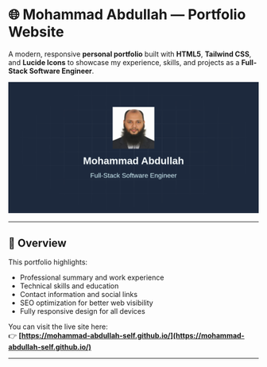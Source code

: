 # 🌐 Mohammad Abdullah — Portfolio Website

A modern, responsive **personal portfolio** built with **HTML5**, **Tailwind CSS**, and **Lucide Icons** to showcase my experience, skills, and projects as a **Full-Stack Software Engineer**.

![Portfolio Preview](./assets/images/og_Mohammad_Abdullah.png)

---

## 🚀 Overview

This portfolio highlights:

- Professional summary and work experience
- Technical skills and education
- Contact information and social links
- SEO optimization for better web visibility
- Fully responsive design for all devices

You can visit the live site here:  
👉 **[https://mohammad-abdullah-self.github.io/](https://mohammad-abdullah-self.github.io/)**

---
